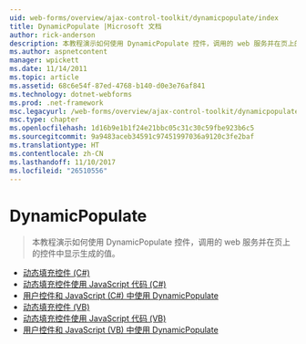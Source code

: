 ```yaml
---
uid: web-forms/overview/ajax-control-toolkit/dynamicpopulate/index
title: DynamicPopulate |Microsoft 文档
author: rick-anderson
description: 本教程演示如何使用 DynamicPopulate 控件，调用的 web 服务并在页上的控件中显示生成的值。
ms.author: aspnetcontent
manager: wpickett
ms.date: 11/14/2011
ms.topic: article
ms.assetid: 68c6e54f-87ed-4768-b140-d0e3e76af841
ms.technology: dotnet-webforms
ms.prod: .net-framework
msc.legacyurl: /web-forms/overview/ajax-control-toolkit/dynamicpopulate
msc.type: chapter
ms.openlocfilehash: 1d16b9e1b1f24e21bbc05c31c30c59fbe923b6c5
ms.sourcegitcommit: 9a9483aceb34591c97451997036a9120c3fe2baf
ms.translationtype: HT
ms.contentlocale: zh-CN
ms.lasthandoff: 11/10/2017
ms.locfileid: "26510556"
---
```

<a name="dynamicpopulate"></a>DynamicPopulate
====================
> 本教程演示如何使用 DynamicPopulate 控件，调用的 web 服务并在页上的控件中显示生成的值。


- [动态填充控件 (C#)](dynamically-populating-a-control-cs.md)
- [动态填充控件使用 JavaScript 代码 (C#)](dynamically-populating-a-control-using-javascript-code-cs.md)
- [用户控件和 JavaScript (C#) 中使用 DynamicPopulate](using-dynamicpopulate-with-a-user-control-and-javascript-cs.md)
- [动态填充控件 (VB)](dynamically-populating-a-control-vb.md)
- [动态填充控件使用 JavaScript 代码 (VB)](dynamically-populating-a-control-using-javascript-code-vb.md)
- [用户控件和 JavaScript (VB) 中使用 DynamicPopulate](using-dynamicpopulate-with-a-user-control-and-javascript-vb.md)
